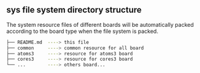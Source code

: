 ## sys file system directory structure

The system resource files of different boards will be automatically packed 
according to the board type when the file system is packed.

```bash
├── README.md  ----> this file
├── common     ----> common resource for all board
├── atoms3     ----> resource for atoms3 board
├── cores3     ----> resource for cores3 board
└── ...        ----> others board...
```